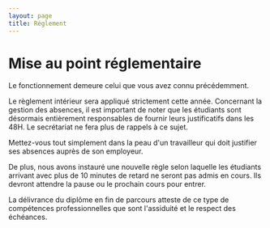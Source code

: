 ```yaml
---
layout: page
title: Réglement
---
```


# Mise au point réglementaire

Le fonctionnement demeure celui que vous avez connu précédemment.

Le règlement intérieur sera appliqué strictement cette année. Concernant la gestion des absences, il est important de noter que les étudiants sont désormais entièrement responsables de fournir leurs justificatifs dans les 48H. Le secrétariat ne fera plus de rappels à ce sujet.

Mettez-vous tout simplement dans la peau d'un travailleur qui doit justifier ses absences auprès de son employeur.

De plus, nous avons instauré une nouvelle règle selon laquelle les étudiants arrivant avec plus de 10 minutes de retard ne seront pas admis en cours. Ils devront attendre la pause ou le prochain cours pour entrer.

La délivrance du diplôme en fin de parcours atteste de ce type de compétences professionnelles que sont l'assiduité et le respect des échéances.
